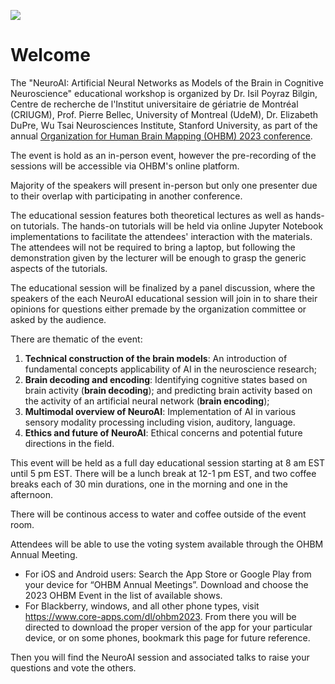 ![](./banner.png)

# Welcome
The "NeuroAI: Artificial Neural Networks as Models of the Brain in Cognitive Neuroscience" educational workshop is organized by Dr. Isil Poyraz Bilgin, Centre de recherche de l'Institut universitaire de gériatrie de Montréal (CRIUGM), Prof. Pierre Bellec, University of Montreal (UdeM), Dr. Elizabeth DuPre, Wu Tsai Neurosciences Institute, Stanford University, as part of the annual [Organization for Human Brain Mapping (OHBM) 2023 conference](https://www.humanbrainmapping.org/i4a/pages/index.cfm?pageid=4204).

The event is hold as an in-person event, however the pre-recording of the sessions will be accessible via OHBM's online platform. 

Majority of the speakers will present in-person but only one presenter due to their overlap with participating in another conference. 

The educational session features both theoretical lectures as well as hands-on tutorials. The hands-on tutorials will be held via online Jupyter Notebook implementations to facilitate the attendees' interaction with the materials. The attendees will not be required to bring a laptop, but following the demonstration given by the lecturer will be enough to grasp the generic aspects of the tutorials. 

The educational session will be finalized by a panel discussion, where the speakers of the each NeuroAI educational session will join in to share their opinions for questions either premade by the organization committee or asked by the audience.

There are thematic of the event: 

1. **Technical construction of the brain models**: An introduction of fundamental concepts applicability of AI in the neuroscience research;
2. **Brain decoding and encoding**: Identifying cognitive states based on brain activity (**brain decoding**); and predicting brain activity based on the activity of an artificial neural network (**brain encoding**);
3. **Multimodal overview of NeuroAI**: Implementation of AI in various sensory modality processing including vision, auditory, language.
4. **Ethics and future of NeuroAI**: Ethical concerns and potential future directions in the field.


This event will be held as a full day educational session starting at 8 am EST until 5 pm EST. There will be a lunch break at 12-1 pm EST, and two coffee breaks each of 30 min durations, one in the morning and one in the afternoon.

There will be continous access to water and coffee outside of the event room. 

Attendees will be able to use the voting system available through the OHBM Annual Meeting. 

- For iOS and Android users: Search the App Store or Google Play from your device for “OHBM Annual Meetings”. Download and choose the 2023 OHBM Event in the list of available shows.
- For Blackberry, windows, and all other phone types, visit https://www.core-apps.com/dl/ohbm2023. From there you will be directed to download the proper version of the app for your particular device, or on some phones, bookmark this page for future reference.

Then you will find the NeuroAI session and associated talks to raise your questions and vote the others.

